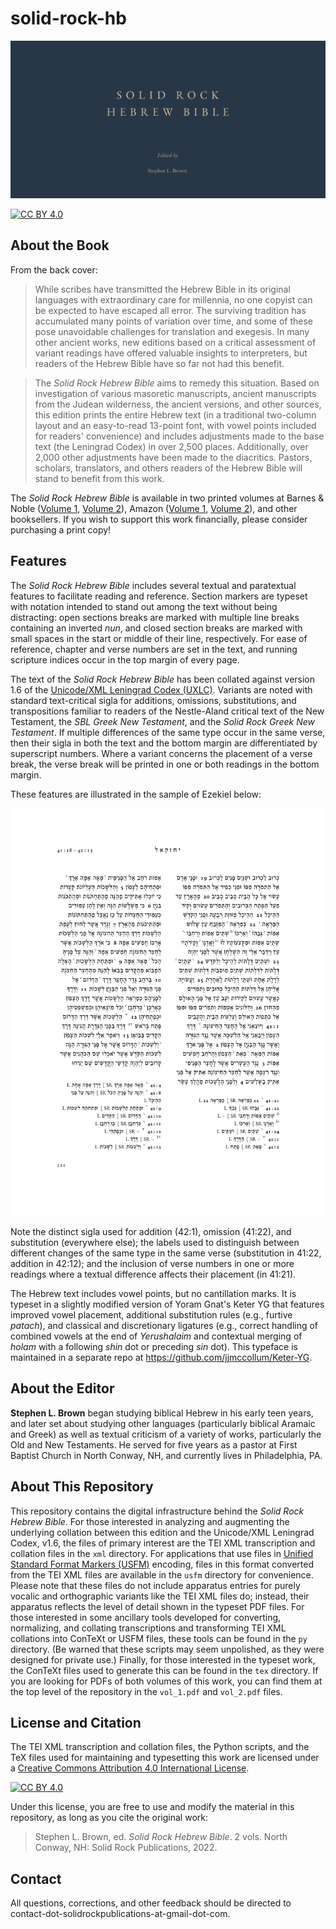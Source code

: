 # solid-rock-hb

![Solid Rock Hebrew Bible, edited by Stephen L. Brown](https://github.com/jjmccollum/solid-rock-hb/blob/master/tex/img/srhb-social-preview.png)

[![CC BY 4.0][cc-by-shield]][cc-by]

## About the Book

From the back cover:

> While scribes have transmitted the Hebrew Bible in its original languages with extraordinary care for millennia, no one copyist can be expected to have escaped all error. The surviving tradition has accumulated many points of variation over time, and some of these pose unavoidable challenges for translation and exegesis. In many other ancient works, new editions based on a critical assessment of variant readings have offered valuable insights to interpreters, but readers of the Hebrew Bible have so far not had this benefit.

> The _Solid Rock Hebrew Bible_ aims to remedy this situation. Based on investigation of various masoretic manuscripts, ancient manuscripts from the Judean wilderness, the ancient versions, and other sources, this edition prints the entire Hebrew text (in a traditional two-column layout and an easy-to-read 13-point font, with vowel points included for readers' convenience) and includes adjustments made to the base text (the Leningrad Codex) in over 2,500 places. Additionally, over 2,000 other adjustments have been made to the diacritics. Pastors, scholars, translators, and others readers of the Hebrew Bible will stand to benefit from this work.

The _Solid Rock Hebrew Bible_ is available in two printed volumes at Barnes & Noble ([Volume 1](https://www.barnesandnoble.com/w/solid-rock-hebrew-bible-volume-1-stephen-l-brown/1142861227), [Volume 2](https://www.barnesandnoble.com/w/solid-rock-hebrew-bible-volume-2-stephen-l-brown/1142861235)), Amazon ([Volume 1](https://www.amazon.com/dp/0999532227), [Volume 2](https://www.amazon.com/dp/0999532235)), and other booksellers.
If you wish to support this work financially, please consider purchasing a print copy!

## Features

The _Solid Rock Hebrew Bible_ includes several textual and paratextual features to facilitate reading and reference.
Section markers are typeset with notation intended to stand out among the text without being distracting: open sections breaks are marked with multiple line breaks containing an inverted _nun_, and closed section breaks are marked with small spaces in the start or middle of their line, respectively.
For ease of reference, chapter and verse numbers are set in the text, and running scripture indices occur in the top margin of every page.

The text of the _Solid Rock Hebrew Bible_ has been collated against version 1.6 of the [Unicode/XML Leningrad
Codex (UXLC)](http://www.tanach.us/).
Variants are noted with standard text-critical sigla for additions, omissions, substitutions, and transpositions familiar to readers of the Nestle-Aland critical text of the New Testament, the _SBL Greek New Testament_, and the _Solid Rock Greek New Testament_.
If multiple differences of the same type occur in the same verse, then their sigla in both the text and the bottom margin are differentiated by superscript numbers.
Where a variant concerns the placement of a verse break, the verse break will be printed in one or both readings in the bottom margin.

These features are illustrated in the sample of Ezekiel below:

![Features in the text and apparatus demonstrated in a sample page of Ezek 41–42](https://github.com/jjmccollum/solid-rock-hb/blob/master/tex/img/features.png)

Note the distinct sigla used for addition (42:1), omission (41:22), and substitution (everywhere else); the labels used to distinguish between different changes of the same type in the same verse (substitution in 41:22, addition in 42:12); and the inclusion of verse numbers in one or more readings where a textual difference affects their placement (in 41:21).

The Hebrew text includes vowel points, but no cantillation marks.
It is typeset in a slightly modified version of Yoram Gnat's Keter YG that features improved vowel placement, additional substitution rules (e.g., furtive _patach_), and classical and discretionary ligatures (e.g., correct handling of combined vowels at the end of _Yerushalaim_ and contextual merging of _holam_ with a following _shin_ dot or preceding _sin_ dot).
This typeface is maintained in a separate repo at https://github.com/jjmccollum/Keter-YG.

## About the Editor

**Stephen L. Brown** began studying biblical Hebrew in his early teen years, and later set about studying other languages (particularly biblical Aramaic and Greek) as well as textual criticism of a variety of works, particularly the Old and New Testaments. He served for five years as a pastor at First Baptist Church in North Conway, NH, and currently lives in Philadelphia, PA.

## About This Repository

This repository contains the digital infrastructure behind the _Solid Rock Hebrew Bible_.
For those interested in analyzing and augmenting the underlying collation between this edition and the Unicode/XML Leningrad
Codex, v1.6, the files of primary interest are the TEI XML transcription and collation files in the `xml` directory.
For applications that use files in [Unified Standard Format Markers (USFM)](http://markups.paratext.org/usfm/) encoding, files in this format converted from the TEI XML files are available in the `usfm` directory for convenience.
Please note that these files do not include apparatus entries for purely vocalic and orthographic variants like the TEI XML files do; instead, their apparatus reflects the level of detail shown in the typeset PDF files.
For those interested in some ancillary tools developed for converting, normalizing, and collating transcriptions and transforming TEI XML collations into ConTeXt or USFM files, these tools can be found in the `py` directory.
(Be warned that these scripts may seem unpolished, as they were designed for private use.)
Finally, for those interested in the typeset work, the ConTeXt files used to generate this can be found in the `tex` directory.
If you are looking for PDFs of both volumes of this work, you can find them at the top level of the repository in the `vol_1.pdf` and `vol_2.pdf` files.

## License and Citation

The TEI XML transcription and collation files, the Python scripts, and the TeX files used for maintaining and typesetting this work are licensed under a
[Creative Commons Attribution 4.0 International License][cc-by].

[![CC BY 4.0][cc-by-image]][cc-by]

[cc-by]: http://creativecommons.org/licenses/by/4.0/
[cc-by-image]: https://i.creativecommons.org/l/by/4.0/88x31.png
[cc-by-shield]: https://img.shields.io/badge/License-CC%20BY%204.0-lightgrey.svg

Under this license, you are free to use and modify the material in this repository, as long as you cite the original work:

> Stephen L. Brown, ed. _Solid Rock Hebrew Bible_. 2 vols. North Conway, NH: Solid Rock Publications, 2022.

## Contact

All questions, corrections, and other feedback should be directed to contact-dot-solidrockpublications-at-gmail-dot-com.
